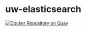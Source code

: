# uw-elasticsearch

[![Docker Repository on Quay](https://quay.io/repository/utilitywarehouse/elasticsearch/status "Docker Repository on Quay")](https://quay.io/repository/utilitywarehouse/elasticsearch)
